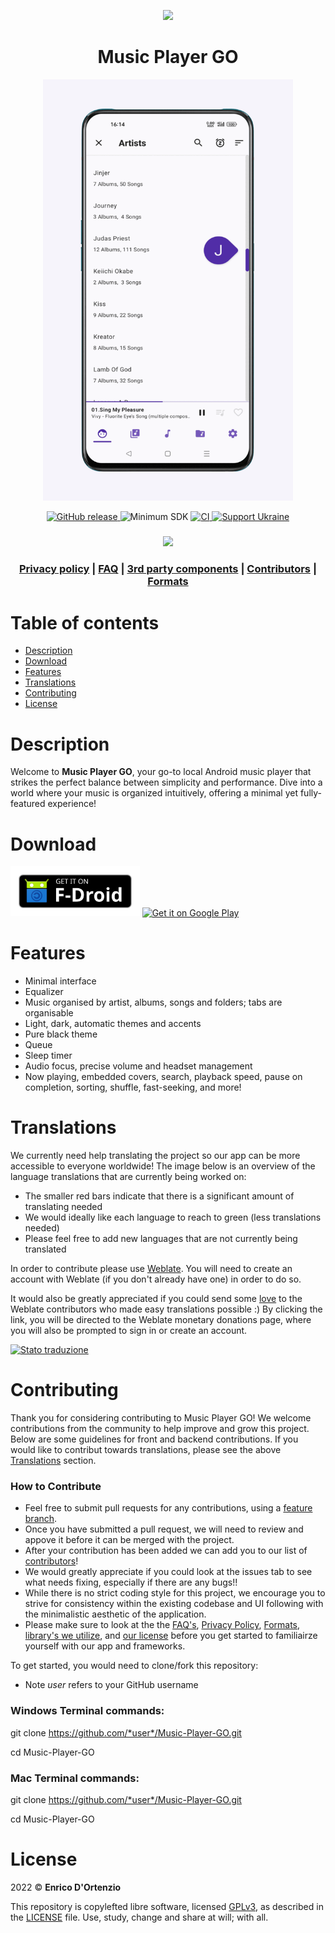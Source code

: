 <p align="center">
<img width="128" src="https://github.com/enricocid/Music-Player-GO/blob/main/fastlane/metadata/android/en-US/images/icon.png">
</p>

<h1 align="center">Music Player GO</h1>

<p align="center">
<img width="400" src="art16.gif">
</p>

<p align="center">
  <!-- Latest Release -->
    <a href="https://github.com/enricocid/Music-Player-GO/releases">
      <img alt="GitHub release"
      src="https://img.shields.io/static/v1?label=Tag&message=v4.4.23&color=58F5D1">
    </a>
   <!-- Minimum SDK -->
    <img alt="Minimum SDK" src="https://img.shields.io/static/v1?label=API&message=21&color=32B5ED">
     <!-- Android CI integration -->
    <a href="https://github.com/enricocid/Music-Player-GO/actions">
    <img alt="CI" src="https://github.com/enricocid/Music-Player-GO/workflows/Android%20CI/badge.svg">
    </a>
    <!-- Support Ukraine -->
    <a href="https://war.ukraine.ua/support-ukraine/">
    <img alt="Support Ukraine" src="https://img.shields.io/static/v1?label=Support Ukraine&message=now!&color=005BBB">
    </a>
</p>

  <h3 align="center">
  <a href="https://hosted.weblate.org/engage/music-player-go/">
    <img src="https://hosted.weblate.org/widgets/music-player-go/-/287x66-white.png" />
  </a>
  </h3>

  <h3 align="center">
  <a href="PRIVACY_POLICY.md">Privacy policy</a> |
  <a href="FAQ.md">FAQ</a> |
  <a href="LIBS.md">3rd party components</a> |
  <a href="CONTRIBUTORS.md">Contributors</a> |
  <a href="FORMATS.md">Formats</a>
  </h3>

  </h3>


# Table of contents

- [Description](#description)
- [Download](#download)
- [Features](#features)
- [Translations](#translations)
- [Contributing](#contributing)
- [License](#license)


# Description

Welcome to **Music Player GO**, your go-to local Android music player that strikes the perfect balance between simplicity and performance. Dive into a world where your music is organized intuitively, offering a minimal yet fully-featured experience!


# Download

[<img src="https://raw.githubusercontent.com/enricocid/fdroid-custom-badges/main/badge_get-it-on.png"
    alt="Get it on F-Droid"
    height="80">](https://f-droid.org/packages/com.iven.musicplayergo/)
[<img src="https://play.google.com/intl/en_us/badges/static/images/badges/en_badge_web_generic.png"
    alt="Get it on Google Play"
    height="80">](https://play.google.com/store/apps/details?id=com.iven.musicplayergo)
  
# Features

- Minimal interface
- Equalizer
- Music organised by artist, albums, songs and folders; tabs are organisable
- Light, dark, automatic themes and accents
- Pure black theme
- Queue
- Sleep timer
- Audio focus, precise volume and headset management
- Now playing, embedded covers, search, playback speed, pause on completion, sorting, shuffle, fast-seeking, and more!
 

# Translations

We currently need help translating the project so our app can be more accessible to everyone worldwide!
The image below is an overview of the language translations that are currently being worked on:
- The smaller red bars indicate that there is a significant amount of translating needed
- We would ideally like each language to reach to green (less translations needed)
- Please feel free to add new languages that are not currently being translated

In order to contribute please use [Weblate](https://hosted.weblate.org/engage/music-player-go/). 
You will need to create an account with Weblate (if you don't already have one) in order to do so.

It would also be greatly appreciated if you could send some [love](https://weblate.org/donate/new/) to the Weblate contributors who made easy translations possible :)
By clicking the link, you will be directed to the Weblate monetary donations page, where you will also be prompted to sign in or create an account.

<a href="https://hosted.weblate.org/engage/music-player-go/">
<img src="https://hosted.weblate.org/widgets/music-player-go/-/horizontal-auto.svg" alt="Stato traduzione" />
</a>

# Contributing

Thank you for considering contributing to Music Player GO! We welcome contributions from the community to help improve and grow this project. Below are some guidelines for front and backend contributions. If you would like to contribut towards translations, please see the above [Translations](#translations) section.

### How to Contribute

* Feel free to submit pull requests for any contributions, using a [feature branch](https://www.atlassian.com/git/tutorials/comparing-workflows/feature-branch-workflow).
* Once you have submitted a pull request, we will need to review and appove it before it can be merged with the project.
* After your contribution has been added we can add you to our list of [contributors](CONTRIBUTORS.md)!
* We would greatly appreciate if you could look at the issues tab to see what needs fixing, especially if there are any bugs!!
* While there is no strict coding style for this project, we encourage you to strive for consistency within the existing codebase and UI following with the minimalistic aesthetic of the application.
* Please make sure to look at the the [FAQ's](FAQ.md), [Privacy Policy](PRIVACY_POLICY.md), [Formats](FORMATS.md), [library's we utilize](LIBS.md), and [our license](LICENSE.md) before you get started to familiairze yourself with our app and frameworks.


To get started, you would need to clone/fork this repository:
- Note *user* refers to your GitHub username

### Windows Terminal commands:

git clone https://github.com/*user*/Music-Player-GO.git

cd Music-Player-GO

### Mac Terminal commands:

git clone https://github.com/*user*/Music-Player-GO.git

cd Music-Player-GO

# License


2022 &copy; **Enrico D'Ortenzio**

This repository is copylefted libre software, licensed [GPLv3](https://www.gnu.org/licenses/#GPL), as described in the [LICENSE](LICENSE.md) file.
Use, study, change and share at will; with all.
